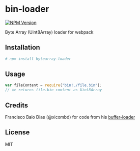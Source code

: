 # bin-loader

[![NPM Version][npm-image]][npm-url]

Byte Array (Uint8Array) loader for webpack

## Installation

```bash
# npm install bytearray-loader
```

## Usage

``` javascript
var fileContent = require("bin!./file.bin");
// => returns file.bin content as Uint8Array
```

## Credits

Francisco Baio Dias (@xicombd) for code from his [buffer-loader](https://github.com/xicombd/buffer-loader)

## License

MIT

[npm-image]: https://img.shields.io/npm/v/bin-loader.svg
[npm-url]: https://npmjs.org/package/bin-loader
